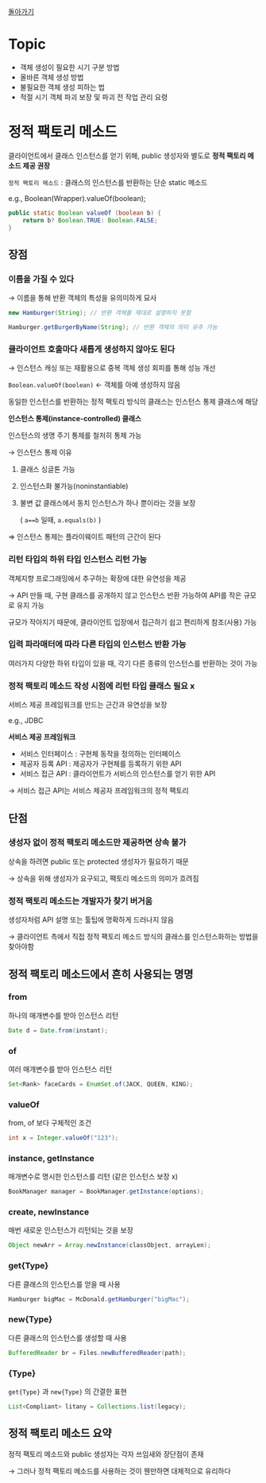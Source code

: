 [돌아가기](./README.md)

# Topic

- 객체 생성이 필요한 시기 구분 방법
- 올바른 객체 생성 방법
- 불필요한 객체 생성 피하는 법
- 적절 시기 객체 파괴 보장 및 파괴 전 작업 관리 요령

# 정적 팩토리 메소드

클라이언트에서 클래스 인스턴스를 얻기 위해, public 생성자와 별도로 **정적 팩토리 메소드 제공 권장**

`정적 팩토리 메소드` : 클래스의 인스턴스를 반환하는 단순 static 메소드

e.g., Boolean(Wrapper).valueOf(boolean);

```java
public static Boolean valueOf (boolean b) {
	return b? Boolean.TRUE: Boolean.FALSE;
}
```

## 장점

### 이름을 가질 수 있다

→ 이름을 통해 반환 객체의 특성을 유의미하게 묘사

```java
new Hamburger(String); // 반환 객체를 제대로 설명하지 못함

Hamburger.getBurgerByName(String); // 반환 객체의 의미 유추 가능
```

### 클라이언트 호출마다 새롭게 생성하지 않아도 된다

→ 인스턴스 캐싱 또는 재활용으로 중복 객체 생성 회피를 통해 성능 개선

`Boolean.valueOf(boolean)` ← 객체를 아예 생성하지 않음

동일한 인스턴스를 반환하는 정적 팩토리 방식의 클래스는 인스턴스 통제 클래스에 해당

**인스턴스 통제(instance-controlled) 클래스**

인스턴스의 생명 주기 통제를 철저히 통제 가능

→ 인스턴스 통제 이유

1. 클래스 싱글톤 가능
2. 인스턴스화 불가능(noninstantiable)
3. 불변 값 클래스에서 동치 인스턴스가 하나 뿐이라는 것을 보장

    ( `a==b` 일때, `a.equals(b)` )

⇒ 인스턴스 통제는 플라이웨이트 패턴의 근간이 된다

### 리턴 타입의 하위 타입 인스턴스 리턴 가능

객체지향 프로그래밍에서 추구하는 확장에 대한 유연성을 제공

→ API 만들 때, 구현 클래스를 공개하지 않고 인스턴스 반환 가능하여 API를 작은 규모로 유지 가능

규모가 작아지기 때문에, 클라이언트 입장에서 접근하기 쉽고 편리하게 참조(사용) 가능

### 입력 파라매터에 따라 다른 타입의 인스턴스 반환 가능

여러가지 다양한 하위 타입이 있을 때, 각기 다른 종류의 인스턴스를 반환하는 것이 가능

### 정적 팩토리 메소드 작성 시점에 리턴 타입 클래스 필요 x

서비스 제공 프레임워크를 만드는 근간과 유연성을 보장

e.g., JDBC

**서비스 제공 프레임워크**

- 서비스 인터페이스 : 구현체 동작을 정의하는 인터페이스
- 제공자 등록 API : 제공자가 구현체를 등록하기 위한 API
- 서비스 접근 API : 클라이언트가 서비스의 인스턴스를 얻기 위한 API

→ 서비스 접근 API는 서비스 제공자 프레임워크의 정적 팩토리

## 단점

### 생성자 없이 정적 팩토리 메소드만 제공하면 상속 불가

상속을 하려면 public 또는 protected 생성자가 필요하기 때문

→ 상속을 위해 생성자가 요구되고, 팩토리 메소드의 의미가 흐려짐

### 정적 팩토리 메소드는 개발자가 찾기 버거움

생성자처럼 API 설명 또는 툴팁에 명확하게 드러나지 않음

→ 클라이언트 측에서 직접 정적 팩토리 메소드 방식의 클래스를 인스턴스화하는 방법을 찾아야함

## 정적 팩토리 메소드에서 흔히 사용되는 명명

### from

하나의 매개변수를 받아 인스턴스 리턴

```java
Date d = Date.from(instant);
```

### of

여러 매개변수를 받아 인스턴스 리턴

```java
Set<Rank> faceCards = EnumSet.of(JACK, QUEEN, KING);
```

### valueOf

from, of 보다 구체적인 조건

```java
int x = Integer.valueOf("123");
```

### instance, getInstance

매개변수로 명시한 인스턴스를 리턴 (같은 인스턴스 보장 x)

```java
BookManager manager = BookManager.getInstance(options);
```

### create, newInstance

매번 새로운 인스턴스가 리턴되는 것을 보장

```java
Object newArr = Array.newInstance(classObject, arrayLen);
```

### get{Type}

다른 클래스의 인스턴스를 얻을 때 사용

```java
Hamburger bigMac = McDonald.getHamburger("bigMac");
```

### new{Type}

다른 클래스의 인스턴스를 생성할 때 사용

```java
BufferedReader br = Files.newBufferedReader(path);
```

### {Type}

`get{Type}` 과 `new{Type}` 의 간결한 표현

```java
List<Compliant> litany = Collections.list(legacy);
```

## 정적 팩토리 메소드 요약

정적  팩토리 메소드와 public 생성자는 각자 쓰임새와 장단점이 존재

→ 그러나 정적 팩토리 메소드를 사용하는 것이 웬만하면 대체적으로 유리하다
